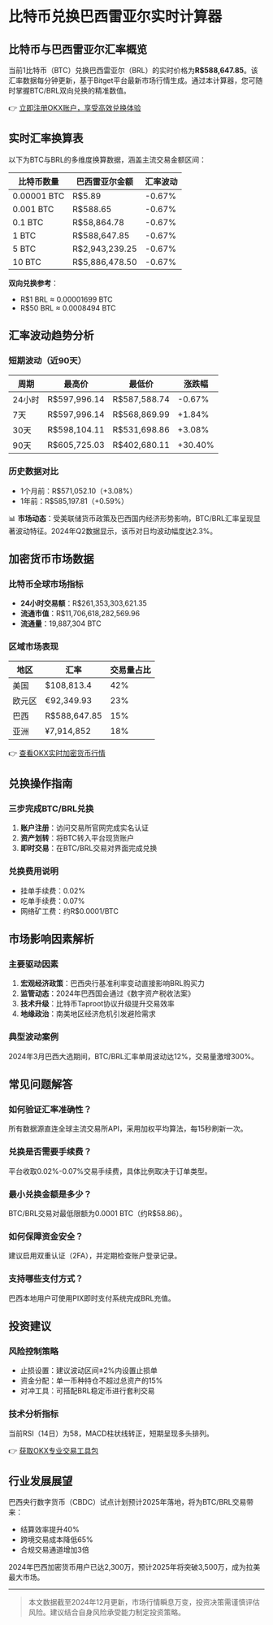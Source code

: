 # 比特币兑换巴西雷亚尔实时计算器

## 比特币与巴西雷亚尔汇率概览

当前1比特币（BTC）兑换巴西雷亚尔（BRL）的实时价格为**R$588,647.85**。该汇率数据每分钟更新，基于Bitget平台最新市场行情生成。通过本计算器，您可随时掌握BTC/BRL双向兑换的精准数值。

👉 [立即注册OKX账户，享受高效兑换体验](https://bit.ly/okx_welcome)

## 实时汇率换算表

以下为BTC与BRL的多维度换算数据，涵盖主流交易金额区间：

| 比特币数量 | 巴西雷亚尔金额 | 汇率波动 |
|------------|----------------|----------|
| 0.00001 BTC | R$5.89        | -0.67%   |
| 0.001 BTC   | R$588.65      | -0.67%   |
| 0.1 BTC     | R$58,864.78   | -0.67%   |
| 1 BTC       | R$588,647.85  | -0.67%   |
| 5 BTC       | R$2,943,239.25| -0.67%   |
| 10 BTC      | R$5,886,478.50| -0.67%   |

**双向兑换参考**：
- R$1 BRL ≈ 0.00001699 BTC
- R$50 BRL ≈ 0.0008494 BTC

## 汇率波动趋势分析

### 短期波动（近90天）
| 周期       | 最高价       | 最低价       | 涨跌幅  |
|------------|--------------|--------------|---------|
| 24小时     | R$597,996.14 | R$587,588.74 | -0.67%  |
| 7天        | R$597,996.14 | R$568,869.99 | +1.84%  |
| 30天       | R$598,104.11 | R$531,698.86 | +3.08%  |
| 90天       | R$605,725.03 | R$402,680.11 | +30.40% |

### 历史数据对比
- 1个月前：R$571,052.10（+3.08%）
- 1年前：R$585,197.81（+0.59%）

📊 **市场动态**：受美联储货币政策及巴西国内经济形势影响，BTC/BRL汇率呈现显著波动特征。2024年Q2数据显示，该币对日均波动幅度达2.3%。

## 加密货币市场数据

### 比特币全球市场指标
- **24小时交易额**：R$261,353,303,621.35
- **流通市值**：R$11,706,618,282,569.96
- **流通量**：19,887,304 BTC

### 区域市场表现
| 地区       | 汇率       | 交易量占比 |
|------------|------------|------------|
| 美国       | $108,813.4 | 42%        |
| 欧元区     | €92,349.93 | 23%        |
| 巴西       | R$588,647.85| 15%        |
| 亚洲       | ¥7,914,852 | 18%        |

👉 [查看OKX实时加密货币行情](https://bit.ly/okx_welcome)

## 兑换操作指南

### 三步完成BTC/BRL兑换
1. **账户注册**：访问交易所官网完成实名认证
2. **资产划转**：将BTC转入平台现货账户
3. **即时交易**：在BTC/BRL交易对界面完成兑换

### 兑换费用说明
- 挂单手续费：0.02%
- 吃单手续费：0.07%
- 网络矿工费：约R$0.0001/BTC

## 市场影响因素解析

### 主要驱动因素
1. **宏观经济政策**：巴西央行基准利率变动直接影响BRL购买力
2. **监管动态**：2024年巴西国会通过《数字资产税收法案》
3. **技术升级**：比特币Taproot协议升级提升交易效率
4. **地缘政治**：南美地区经济危机引发避险需求

### 典型波动案例
2024年3月巴西大选期间，BTC/BRL汇率单周波动达12%，交易量激增300%。

## 常见问题解答

### 如何验证汇率准确性？
所有数据源直连全球主流交易所API，采用加权平均算法，每15秒刷新一次。

### 兑换是否需要手续费？
平台收取0.02%-0.07%交易手续费，具体比例取决于订单类型。

### 最小兑换金额是多少？
BTC/BRL交易对最低限额为0.0001 BTC（约R$58.86）。

### 如何保障资金安全？
建议启用双重认证（2FA），并定期检查账户登录记录。

### 支持哪些支付方式？
巴西本地用户可使用PIX即时支付系统完成BRL充值。

## 投资建议

### 风险控制策略
- 止损设置：建议波动区间±2%内设置止损单
- 资金分配：单一币种持仓不超过总资产的15%
- 对冲工具：可搭配BRL稳定币进行套利交易

### 技术分析指标
当前RSI（14日）为58，MACD柱状线转正，短期呈现多头排列。

👉 [获取OKX专业交易工具包](https://bit.ly/okx_welcome)

## 行业发展展望

巴西央行数字货币（CBDC）试点计划预计2025年落地，将为BTC/BRL交易带来：
- 结算效率提升40%
- 跨境交易成本降低65%
- 合规交易通道增加3倍

2024年巴西加密货币用户已达2,300万，预计2025年将突破3,500万，成为拉美最大市场。

---

> 本文数据截至2024年12月更新，市场行情瞬息万变，投资决策需谨慎评估风险。建议结合自身风险承受能力制定投资策略。